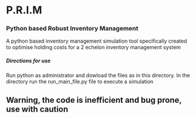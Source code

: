 # P.R.I.M
### Python based Robust Inventory Management
A python based inventory management simulation tool specifically created 
to optimise holding costs for a 2 echelon inventory management system

##### Directions for use
Run python as administrator and dowload the files as in this directory.
In the directory run the run_main_file.py file to execute a simulation

## Warning, the code is inefficient and bug prone, use with caution
